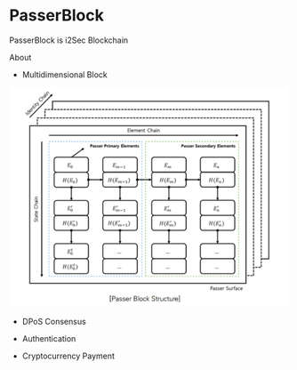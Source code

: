 ﻿# PasserBlock

PasserBlock is i2Sec Blockchain

About

* Multidimensional Block

![alt text](https://github.com/i2seckay/PasserBlock/blob/master/images/PasserBlockStructure.PNG)

* DPoS Consensus

* Authentication 

* Cryptocurrency Payment
